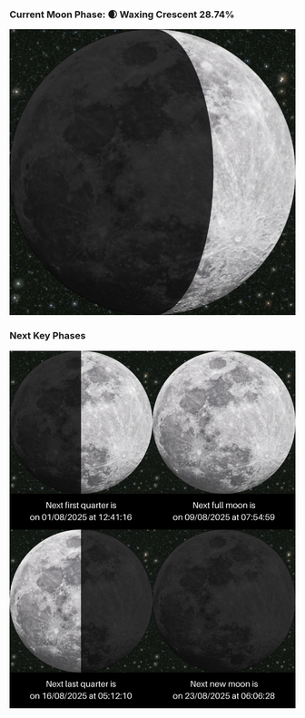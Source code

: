 ### Current Moon Phase: 🌒 Waxing Crescent 28.74%
![Moon Phase](moonphase.png)
### Next Key Phases
![Gallery](gallery.png)